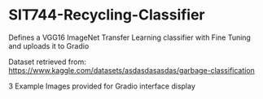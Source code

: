 # SIT744-Recycling-Classifier
Defines a VGG16 ImageNet Transfer Learning classifier with Fine Tuning and uploads it to Gradio

Dataset retrieved from: https://www.kaggle.com/datasets/asdasdasasdas/garbage-classification

3 Example Images provided for Gradio interface display
